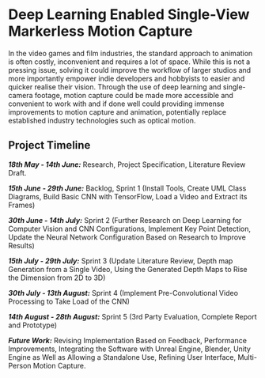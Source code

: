 # Deep Learning Enabled Single-View Markerless Motion Capture
 
In the video games and film industries, the standard approach to animation is often costly, inconvenient and requires a lot of space. While this is not a pressing issue, solving it could improve the workflow of larger studios and more importantly empower indie developers and hobbyists to easier and quicker realise their vision. Through the use of deep learning and single-camera footage, motion capture could be made more accessible and convenient to work with and if done well could providing immense improvements to motion capture and animation, potentially replace established industry technologies such as optical motion.


## Project Timeline

***18th May - 14th June:***   Research, Project Specification, Literature Review Draft.


***15th June - 29th June:***   Backlog, Sprint 1 (Install Tools, Create UML Class Diagrams, Build Basic CNN with TensorFlow, Load a Video and Extract its Frames)


***30th June - 14th July:***   Sprint 2 (Further Research on Deep Learning for Computer Vision and CNN Configurations, Implement Key Point Detection, Update the Neural Network Configuration Based on Research to Improve Results)


***15th July - 29th July:***   Sprint 3 (Update Literature Review, Depth map Generation from a Single Video, Using the Generated Depth Maps to Rise the Dimension from 2D to 3D)


***30th July - 13th August:***   Sprint 4 (Implement Pre-Convolutional Video Processing to Take Load of the CNN)


***14th August - 28th August:***   Sprint 5 (3rd Party Evaluation, Complete Report and Prototype)


***Future Work:***   Revising Implementation Based on Feedback, Performance Improvements, Integrating the Software with Unreal Engine, Blender, Unity Engine as Well as Allowing a Standalone Use, Refining User Interface, Multi-Person Motion Capture.

